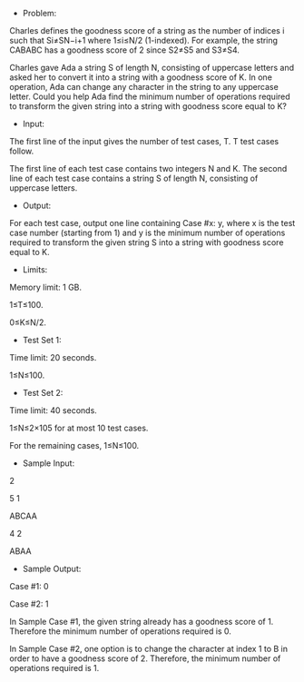 * Problem:

Charles defines the goodness score of a string as the number of indices i such that Si≠SN−i+1 where 1≤i≤N/2 (1-indexed). For example, the string CABABC has a goodness score of 2 since S2≠S5 and S3≠S4.


Charles gave Ada a string S of length N, consisting of uppercase letters and asked her to convert it into a string with a goodness score of K. In one operation, Ada can change any character in the string to any uppercase letter. Could you help Ada find the minimum number of operations required to transform the given string into a string with goodness score equal to K?


* Input:

The first line of the input gives the number of test cases, T. T test cases follow.


The first line of each test case contains two integers N and K. The second line of each test case contains a string S of length N, consisting of uppercase letters.


* Output:

For each test case, output one line containing Case #x: y, where x is the test case number (starting from 1) and y is the minimum number of operations required to transform the given string S into a string with goodness score equal to K.


* Limits:

Memory limit: 1 GB.

1≤T≤100.

0≤K≤N/2.

* Test Set 1:

Time limit: 20 seconds.

1≤N≤100.


* Test Set 2:

Time limit: 40 seconds.

1≤N≤2×105 for at most 10 test cases.

For the remaining cases, 1≤N≤100.


* Sample Input:

2

5 1

ABCAA

4 2

ABAA


* Sample Output:

Case #1: 0

Case #2: 1


In Sample Case #1, the given string already has a goodness score of 1. Therefore the minimum number of operations required is 0.

In Sample Case #2, one option is to change the character at index 1 to B in order to have a goodness score of 2. Therefore, the minimum number of operations required is 1.
